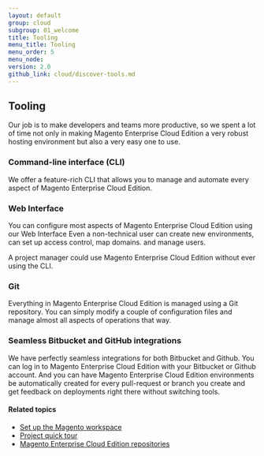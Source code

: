 ```yaml
---
layout: default
group: cloud
subgroup: 01_welcome
title: Tooling
menu_title: Tooling
menu_order: 5
menu_node: 
version: 2.0
github_link: cloud/discover-tools.md
---
```


## Tooling
Our job is to make developers and teams more productive, so we spent a lot of
time not only in making Magento Enterprise Cloud Edition a very robust hosting environment but also
a very easy one to use.

### Command-line interface (CLI)
We offer a feature-rich CLI that allows you to manage and automate every aspect
of Magento Enterprise Cloud Edition. 

### Web Interface
You can configure most aspects of Magento Enterprise Cloud Edition using our Web Interface
Even a non-technical user can create new environments,  can set up
access control, map domains. and manage users.

A project manager could use Magento Enterprise Cloud Edition without ever using the CLI.

### Git
Everything in Magento Enterprise Cloud Edition is managed using a Git repository. You can simply modify a couple
of configuration files and manage almost all aspects of operations that way.

### Seamless Bitbucket and GitHub integrations
We have perfectly seamless integrations for both Bitbucket and Github. You can
log in to Magento Enterprise Cloud Edition with your Bitbucket or Github account. And you can have
Magento Enterprise Cloud Edition environments be automatically created for every pull-request or 
branch you create and get feedback on deployments right there without 
switching tools.

#### Related topics
*	[Set up the Magento workspace]({{page.baseurl}}cloud/before/before-workspace.html)
*	[Project quick tour]({{page.baseurl}}cloud/project/projects.html)
*	[Magento Enterprise Cloud Edition repositories]({{page.baseurl}}cloud/before/before-repos.html)
